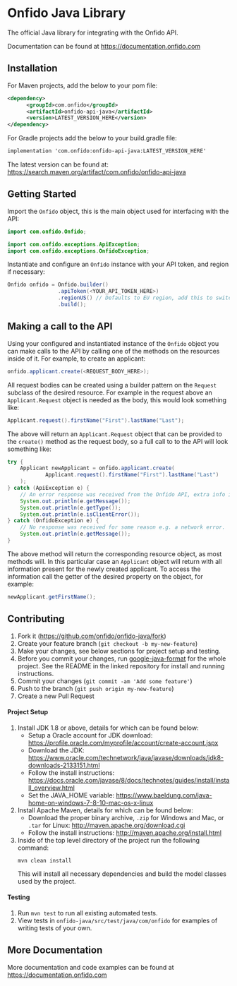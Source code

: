 # Onfido Java Library

The official Java library for integrating with the Onfido API.

Documentation can be found at <https://documentation.onfido.com>

## Installation

For Maven projects, add the below to your pom file:
```xml
<dependency>
      <groupId>com.onfido</groupId>
      <artifactId>onfido-api-java</artifactId>
      <version>LATEST_VERSION_HERE</version>
</dependency>
```

For Gradle projects add the below to your build.gradle file:
```xml
implementation 'com.onfido:onfido-api-java:LATEST_VERSION_HERE'
```

The latest version can be found at: https://search.maven.org/artifact/com.onfido/onfido-api-java

## Getting Started

Import the `Onfido` object, this is the main object used for interfacing with the API:

```java
import com.onfido.Onfido;

import com.onfido.exceptions.ApiException;
import com.onfido.exceptions.OnfidoException;
```

Instantiate and configure an `Onfido` instance with your API token, and region if necessary:

```java
Onfido onfido = Onfido.builder()
                .apiToken(<YOUR_API_TOKEN_HERE>)
                .regionUS() // Defaults to EU region, add this to switch to US
                .build();
```

## Making a call to the API

Using your configured and instantiated instance of the `Onfido` object you can make calls to the API by calling one of the methods on the resources inside of it. For example, to create an applicant:

```java
onfido.applicant.create(<REQUEST_BODY_HERE>);
```

All request bodies can be created using a builder pattern on the `Request` subclass of the desired resource. For example in the request above an `Applicant.Request` object is needed as the body, this would look something like:

```java
Applicant.request().firstName("First").lastName("Last");
```

The above will return an `Applicant.Request` object that can be provided to the `create()` method as the request body, so a full call to to the API will look something like:

```java
try {
    Applicant newApplicant = onfido.applicant.create(
            Applicant.request().firstName("First").lastName("Last")
    );
} catch (ApiException e) {
    // An error response was received from the Onfido API, extra info is available.
    System.out.println(e.getMessage());
    System.out.println(e.getType());
    System.out.println(e.isClientError());
} catch (OnfidoException e) {
    // No response was received for some reason e.g. a network error.
    System.out.println(e.getMessage());
}
```

The above method will return the corresponding resource object, as most methods will. In this particular case an `Applicant` object will return with all information present for the newly created applicant. To access the information call the getter of the desired property on the object, for example:

```java
newApplicant.getFirstName();
```

## Contributing

1. Fork it (<https://github.com/onfido/onfido-java/fork>)
2. Create your feature branch (`git checkout -b my-new-feature`)
4. Make your changes, see below sections for project setup and testing.
4. Before you commit your changes, run [google-java-format](https://github.com/google/google-java-format) for the whole project. See the README in the linked repository for install and running instructions.
3. Commit your changes (`git commit -am 'Add some feature'`)
4. Push to the branch (`git push origin my-new-feature`)
5. Create a new Pull Request

#### Project Setup

1. Install JDK 1.8 or above, details for which can be found below:
    - Setup a Oracle account for JDK download: <https://profile.oracle.com/myprofile/account/create-account.jspx>
    - Download the JDK: <https://www.oracle.com/technetwork/java/javase/downloads/jdk8-downloads-2133151.html>
    - Follow the install instructions: <https://docs.oracle.com/javase/8/docs/technotes/guides/install/install_overview.html>
    - Set the JAVA_HOME variable: https://www.baeldung.com/java-home-on-windows-7-8-10-mac-os-x-linux
2. Install Apache Maven, details for which can be found below:
    - Download the proper binary archive, `.zip` for Windows and Mac, or `.tar` for Linux: <http://maven.apache.org/download.cgi>
    - Follow the install instructions: <http://maven.apache.org/install.html>
3. Inside of the top level directory of the project run the following command:
    ```shell script
    mvn clean install
    ```
   This will install all necessary dependencies and build the model classes used by the project.
   
#### Testing

1. Run `mvn test` to run all existing automated tests.
2. View tests in `onfido-java/src/test/java/com/onfido` for examples of writing tests of your own.

## More Documentation

More documentation and code examples can be found at <https://documentation.onfido.com>
